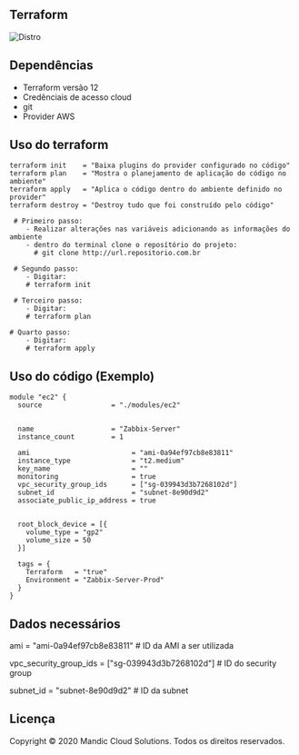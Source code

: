 
## Terraform
![Distro](https://img.shields.io/badge/terraform-zabbix-blue)

## Dependências
 - Terraform versão 12
 - Credênciais de acesso cloud
 - git 
 - Provider AWS
 

## Uso do terraform
``` 
terraform init    = "Baixa plugins do provider configurado no código"  
terraform plan    = "Mostra o planejamento de aplicação do código no ambiente"
terraform apply   = "Aplica o código dentro do ambiente definido no provider"
terraform destroy = "Destroy tudo que foi construído pelo código"

 # Primeiro passo:
    - Realizar alterações nas variáveis adicionando as informações do ambiente
	- dentro do terminal clone o reposítório do projeto:
	  # git clone http://url.repositorio.com.br

 # Segundo passo:
	- Digitar: 
	# terraform init

 # Terceiro passo:
	- Digitar:
	# terraform plan

# Quarto passo:
	- Digitar:
	# terraform apply
```



## Uso do código (Exemplo)
```
module "ec2" {
  source                 = "./modules/ec2"
  

  name                   = "Zabbix-Server"
  instance_count         = 1

  ami                         = "ami-0a94ef97cb8e83811"
  instance_type               = "t2.medium"
  key_name                    = ""
  monitoring                  = true
  vpc_security_group_ids      = ["sg-039943d3b7268102d"]
  subnet_id                   = "subnet-8e90d9d2"
  associate_public_ip_address = true
  

  root_block_device = [{
    volume_type = "gp2"
    volume_size = 50
  }]

  tags = {
    Terraform   = "true"
    Environment = "Zabbix-Server-Prod"
  }
}
```

## Dados necessários
ami                         = "ami-0a94ef97cb8e83811"   # ID da AMI a ser utilizada

vpc_security_group_ids      = ["sg-039943d3b7268102d"]  # ID do security group

subnet_id                   = "subnet-8e90d9d2"         # ID da subnet

## Licença
Copyright © 2020 Mandic Cloud Solutions. Todos os direitos reservados.






